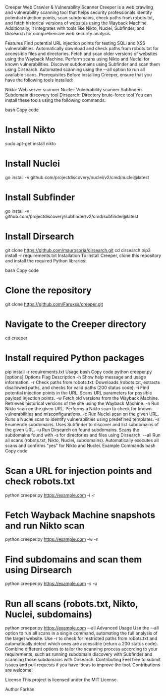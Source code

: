 Creeper Web Crawler & Vulnerability Scanner
Creeper is a web crawling and vulnerability scanning tool that helps security professionals identify potential injection points, scan subdomains, check paths from robots.txt, and fetch historical versions of websites using the Wayback Machine. Additionally, it integrates with tools like Nikto, Nuclei, Subfinder, and Dirsearch for comprehensive web security analysis.

Features
Find potential URL injection points for testing SQLi and XSS vulnerabilities.
Automatically download and check paths from robots.txt for accessible files and directories.
Fetch and scan older versions of websites using the Wayback Machine.
Perform scans using Nikto and Nuclei for known vulnerabilities.
Discover subdomains using Subfinder and scan them using Dirsearch.
Automated scanning using the --all option to run all available scans.
Prerequisites
Before installing Creeper, ensure that you have the following tools installed:

Nikto: Web server scanner
Nuclei: Vulnerability scanner
Subfinder: Subdomain discovery tool
Dirsearch: Directory brute-force tool
You can install these tools using the following commands:

bash
Copy code
# Install Nikto
sudo apt-get install nikto

# Install Nuclei
go install -v github.com/projectdiscovery/nuclei/v2/cmd/nuclei@latest

# Install Subfinder
go install -v github.com/projectdiscovery/subfinder/v2/cmd/subfinder@latest

# Install Dirsearch
git clone https://github.com/maurosoria/dirsearch.git
cd dirsearch
pip3 install -r requirements.txt
Installation
To install Creeper, clone this repository and install the required Python libraries:

bash
Copy code
# Clone the repository
git clone https://github.com/Faruxss/creeper.git

# Navigate to the Creeper directory
cd creeper

# Install required Python packages
pip install -r requirements.txt
Usage
bash
Copy code
python creeper.py <url> [options]
Options
Flag	Description
-h	Show help message and usage information.
-r	Check paths from robots.txt. Downloads /robots.txt, extracts disallowed paths, and checks for valid paths (200 status code).
-i	Find potential injection points in the URL. Scans URL parameters for possible payload injection points.
-w	Fetch old versions from the Wayback Machine. Retrieves historical versions of the site using the Wayback Machine.
-n	Run Nikto scan on the given URL. Performs a Nikto scan to check for known vulnerabilities and misconfigurations.
-c	Run Nuclei scan on the given URL. Runs a Nuclei scan to identify vulnerabilities using predefined templates.
-s	Enumerate subdomains. Uses Subfinder to discover and list subdomains of the given URL.
-u	Run Dirsearch on found subdomains. Scans the subdomains found with -s for directories and files using Dirsearch.
--all	Run all scans (robots.txt, Nikto, Nuclei, subdomains). Automatically executes all scans and confirms "yes" for Nikto and Nuclei.
Example Commands
bash
Copy code
# Scan a URL for injection points and check robots.txt
python creeper.py https://example.com -i -r

# Fetch Wayback Machine snapshots and run Nikto scan
python creeper.py https://example.com -w -n

# Find subdomains and scan them using Dirsearch
python creeper.py https://example.com -s -u

# Run all scans (robots.txt, Nikto, Nuclei, subdomains)
python creeper.py https://example.com --all
Advanced Usage
Use the --all option to run all scans in a single command, automating the full analysis of the target website.
Use -r to check for restricted paths from robots.txt and automatically detect which ones are accessible (return a 200 status code).
Combine different options to tailor the scanning process according to your requirements, such as running subdomain discovery with Subfinder and scanning those subdomains with Dirsearch.
Contributing
Feel free to submit issues and pull requests if you have ideas to improve the tool. Contributions are welcome!

License
This project is licensed under the MIT License.

Author
Farhan
